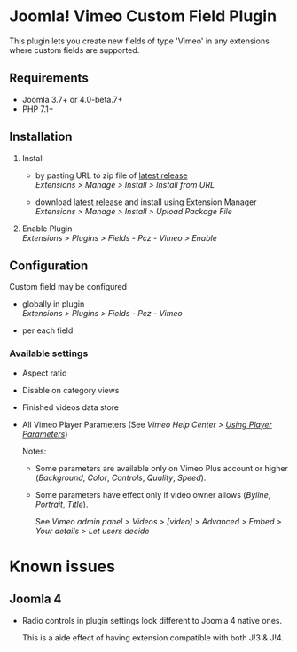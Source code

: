 # Joomla! Vimeo Custom Field Plugin

This plugin lets you create new fields of type 'Vimeo' in any extensions where custom fields are supported.


## Requirements

- Joomla 3.7+ or 4.0-beta.7+
- PHP 7.1+


## Installation

1. Install

   - by pasting URL to zip file of [latest release](https://github.com/piotr-cz/joomla-customfields-vimeo/releases/latest)  
     *Extensions > Manage > Install > Install from URL*

   - download [latest release](https://github.com/piotr-cz/joomla-customfields-vimeo/releases/latest) and install using Extension Manager  
     *Extensions > Manage > Install > Upload Package File*

1. Enable Plugin  
   *Extensions > Plugins > Fields - Pcz - Vimeo > Enable*


## Configuration

Custom field may be configured

- globally in plugin  
  *Extensions > Plugins > Fields - Pcz - Vimeo*

- per each field


### Available settings

- Aspect ratio

- Disable on category views

- Finished videos data store

- All Vimeo Player Parameters (See _Vimeo Help Center > [Using Player Parameters](https://vimeo.zendesk.com/hc/en-us/articles/360001494447-Using-Player-Parameter)_)

  Notes:

  - Some parameters are available only on Vimeo Plus account or higher (_Background_, _Color_, _Controls_, _Quality_, _Speed_).

  - Some parameters have effect only if video owner allows (_Byline_, _Portrait_, _Title_).

    See _Vimeo admin panel > Videos > [video] > Advanced > Embed > Your details > Let users decide_


# Known issues

## Joomla 4

- Radio controls in plugin settings look different to Joomla 4 native ones.

  This is a aide effect of having extension compatible with both J!3 & J!4.
